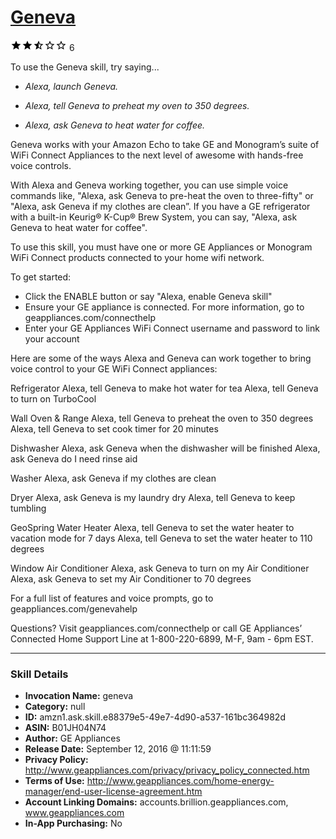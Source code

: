 # [Geneva](http://alexa.amazon.com/#skills/amzn1.ask.skill.e88379e5-49e7-4d90-a537-161bc364982d)
![2.9 stars](../../images/ic_star_black_18dp_1x.png)![2.9 stars](../../images/ic_star_black_18dp_1x.png)![2.9 stars](../../images/ic_star_half_black_18dp_1x.png)![2.9 stars](../../images/ic_star_border_black_18dp_1x.png)![2.9 stars](../../images/ic_star_border_black_18dp_1x.png) 6

To use the Geneva skill, try saying...

* *Alexa, launch Geneva.*

* *Alexa, tell Geneva to preheat my oven to 350 degrees.*

* *Alexa, ask Geneva to heat water for coffee.*

Geneva works with your Amazon Echo to take GE and Monogram’s suite of WiFi Connect Appliances to the next level of awesome with hands-free voice controls.

With Alexa and Geneva working together, you can use simple voice commands like,  "Alexa, ask Geneva to pre-heat the oven to three-fifty" or  "Alexa, ask Geneva if my clothes are clean”. If you have a GE refrigerator with a built-in Keurig® K-Cup® Brew System, you can say, "Alexa, ask Geneva to heat water for coffee".

To use this skill, you must have one or more GE Appliances or Monogram WiFi Connect products connected to your home wifi network.

To get started:
 - Click the ENABLE button or say "Alexa, enable Geneva skill"
 - Ensure your GE appliance is connected. For more information, go to geappliances.com/connecthelp
 - Enter your GE Appliances WiFi Connect username and password to link your account


Here are some of the ways Alexa and Geneva can work together to bring voice control to your GE WiFi Connect appliances:

Refrigerator
Alexa, tell Geneva to make hot water for tea 
Alexa, tell Geneva to turn on TurboCool 

Wall Oven & Range
Alexa, tell Geneva to preheat the oven to 350 degrees 
Alexa, tell Geneva to set cook timer for 20 minutes 

Dishwasher
Alexa, ask Geneva when the dishwasher will be finished 
Alexa, ask Geneva do I need rinse aid

Washer
Alexa, ask Geneva if my clothes are clean 

Dryer
Alexa, ask Geneva is my laundry dry
Alexa, tell Geneva to keep tumbling 

GeoSpring Water Heater
Alexa, tell Geneva to set the water heater to vacation mode for 7 days 
Alexa, tell Geneva to set the water heater to 110 degrees 

Window Air Conditioner
Alexa, ask Geneva to turn on my Air Conditioner
Alexa, ask Geneva to set my Air Conditioner to 70 degrees


For a full list of features and voice prompts, go to geappliances.com/genevahelp

Questions?
Visit geappliances.com/connecthelp or call GE Appliances’ Connected Home Support Line at 1-800-220-6899, M-F, 9am - 6pm EST.

***

### Skill Details

* **Invocation Name:** geneva
* **Category:** null
* **ID:** amzn1.ask.skill.e88379e5-49e7-4d90-a537-161bc364982d
* **ASIN:** B01JH04N74
* **Author:** GE Appliances
* **Release Date:** September 12, 2016 @ 11:11:59
* **Privacy Policy:** http://www.geappliances.com/privacy/privacy_policy_connected.htm
* **Terms of Use:** http://www.geappliances.com/home-energy-manager/end-user-license-agreement.htm
* **Account Linking Domains:** accounts.brillion.geappliances.com, www.geappliances.com
* **In-App Purchasing:** No
